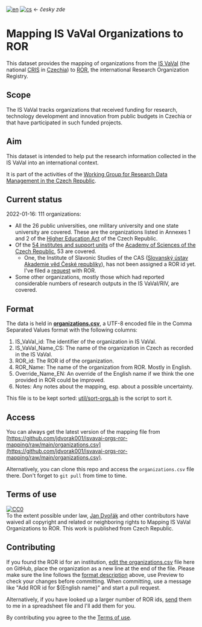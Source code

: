 [![en](https://img.shields.io/badge/lang-en-white.svg)](./README.md)
[![cs](https://img.shields.io/badge/lang-cs-red.svg)](./README.cs.md)
&larr; <i>česky zde</i>

# Mapping IS VaVaI Organizations to ROR

This dataset provides the mapping of organizations from the [IS VaVaI](https://www.isvavai.cz/) 
(the national [CRIS](https://en.wikipedia.org/wiki/Current_research_information_system) 
in [Czechia](https://en.wikipedia.org/wiki/Czech_Republic)) 
to [ROR](https://ror.org/), the international Research Organization Registry.

## Scope

The IS VaVaI tracks organizations that received funding for research, technology development and innovation 
from public budgets in Czechia or that have participated in such funded projects.

## Aim

This dataset is intended to help put the research information collected in the IS VaVaI into an international context.

It is part of the activities of the [Working Group for Research Data Management in the Czech Republic](https://www.wg-rdm.cz/).

## Current status

2022-01-16: 111 organizations:
- All the 26 public universities, one military university and one state university are covered. These are the organizations listed in Annexes 1 and 2 of the [Higher Education Act](https://www.msmt.cz/areas-of-work/tertiary-education/the-higher-education-act) of the Czech Republic.
- Of the [54 institutes and support units](https://www.avcr.cz/en/about-us/cas-structure/research-institutes/) of the [Academy of Sciences of the Czech Republic](https://www.avcr.cz/en/about-us/mission-of-the-cas/), 53 are covered. 
  - One, the Institute of Slavonic Studies of the CAS ([Slovanský ústav Akademie věd České republiky](http://www.slu.cas.cz/index.html)), has not been assigned a ROR id yet. I've filed a [request](https://github.com/ror-community/ror-updates/issues/431) with ROR.
- Some other organizations, mostly those which had reported considerable numbers of research outputs in the IS VaVaI/RIV, are covered. 

## Format

The data is held in **[organizations.csv](organizations.csv)**, 
a UTF-8 encoded file in the Comma Separated Values format
with the following columns:
1. IS_VaVaI_id: The identifier of the organization in IS VaVaI.
2. IS_VaVaI_Name_CS: The name of the organization in Czech as recorded in the IS VaVaI.
3. ROR_id: The ROR id of the organization.
4. ROR_Name: The name of the organization from ROR. Mostly in English.
5. Override_Name_EN: An override of the English name if we think the one provided in ROR could be improved.
6. Notes: Any notes about the mapping, esp. about a possible uncertainty.

This file is to be kept sorted: [util/sort-orgs.sh](util/sort-orgs.sh) is the script to sort it.

## Access

You can always get the latest version of the mapping file from  
[https://github.com/jdvorak001/isvavai-orgs-ror-mapping/raw/main/organizations.csv](https://github.com/jdvorak001/isvavai-orgs-ror-mapping/raw/main/organizations.csv).

Alternatively, you can clone this repo and access the `organizations.csv` file there. Don't forget to `git pull` from time to time.

## Terms of use

<p xmlns:dct="http://purl.org/dc/terms/" xmlns:vcard="http://www.w3.org/2001/vcard-rdf/3.0#">
  <a rel="license" href="http://creativecommons.org/publicdomain/zero/1.0/"><img src="http://i.creativecommons.org/p/zero/1.0/88x31.png" style="border-style: none;" alt="CC0" /></a>
  <br />
  To the extent possible under law,
  <a rel="dct:publisher" href="https://orcid.org/0000-0001-8985-152X"><span property="dct:title">Jan Dvořák</span></a> and other contributors
  have waived all copyright and related or neighboring rights to
  <span property="dct:title">Mapping IS VaVaI Organizations to ROR</span>.
  This work is published from <span property="vcard:Country" datatype="dct:ISO3166" content="CZ" about="https://github.com/jdvorak001/isvavai-orgs-ror-mapping"> Czech Republic</span>.
</p>

## Contributing

If you found the ROR id for an institution, 
[edit the organizations.csv](https://github.com/jdvorak001/isvavai-orgs-ror-mapping/edit/main/organizations.csv) file 
here on GitHub, place the organization as a new line at the end of the file. 
Please make sure the line follows the [format description](#format) above,
use Preview to check your changes before committing.
When committing, use a message like "Add ROR id for ${English name}" and start a pull request.

Alternatively, if you have looked up a larger number of ROR ids, [send](mailto:jan.dvorak@ff.cuni.cz) them to me 
in a spreadsheet file and I'll add them for you.

By contributing you agree to the the [Terms of use](#terms-of-use).

